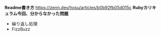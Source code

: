 **Readme書き方**
https://zenn.dev/hosu/articles/b0b92fb05d015c
**Rubyカリキュラム今回、分からなかった問題**
- 繰り返し処理
- FizzBuzz




